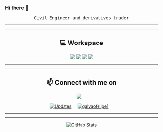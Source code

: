 ### Hi there 👋

<!--

---




<h1 align="center" style="font-family: 'Times', sans-serif;"> Hi everyone, I'm Felipe! </h1>  

<!--<img align="right" height="100px" width="250px" alt="GIF" src="https://media.giphy.com/media/Nx0rz3jtxtEre/giphy.gif" />-->


<p align="center"> <samp> Civil Engineer and derivatives trader   </p>
  


<hr>
<hr>



<h2 align="center"> 💻 Workspace</h2>
<p align='center'>
  
  <img src="https://img.shields.io/badge/Windows_11-87CF3E?style=for-the-badge&logo=Windows-11&color=blue" />
  <img src="https://img.shields.io/badge/amd-ryzen%205%201th-%230071C5.svg?&style=for-the-badge&logo=ryzen&color=red" />
  <img src="https://img.shields.io/badge/RAM-8GB-%230071C5.svg?&style=for-the-badge&color=green" />
  <img src="https://img.shields.io/badge/amd-rx%20580-%2376B900.svg?&style=for-the-badge&logo=amd&color=red" />
</p>

<hr>
<hr>

<h2  align="center">📫 Connect with me on</h2>
<p align="center">
  <a target="_blank"href="https://www.linkedin.com/in/felipe-galvao-gomes-de-medeiros-7b794617a/"><img src="https://img.shields.io/badge/linkedin-%230077B5.svg?&style=for-the-badge&logo=linkedin&logoColor=white" /></a>&nbsp;&nbsp;&nbsp;&nbsp;




</p>  


<p align="center">
  <a href="https://github.com/galvaofelipe1?tab=followers" target="_blank"><img alt="Updates" src="https://img.shields.io/badge/--000000?style=flat-square&logo=RSS&logoColor=white"></a>&nbsp;&nbsp;&nbsp;&nbsp;
  <a href="https://github.com/galvaofelipe1" target="_blank"><img alt="galvaofelipe1" src="https://komarev.com/ghpvc/?username=galvaofelipe1"/></a>&nbsp;&nbsp;&nbsp;&nbsp;

</p>

<hr>
<hr>

<p align="center">
    <img alt = "GitHub Stats" src="https://github-readme-stats.vercel.app//api/?username=galvaofelipe1&show_icons=true&title_color=fff&icon_color=79ff97&text_color=9f9f9f&bg_color=151515">
</p>
 



<!--<details>
<summary>Click to see the Top Language</summary>

<!--p align="center">
    <img alt = "Top Language" src="https://github-readme-stats.vercel.app/api/top-langs/?username=galvaofelipe1&hide=html,&hide_border=true&title_color=5391FE&text_color=555"
</p>

-->
